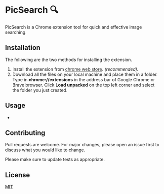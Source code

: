 # PicSearch :mag:

PicSearch is a Chrome extension tool for quick and effective image searching.

## Installation

The following are the two methods for installing the extension.

1) Install the extension from [chrome web store](https://chrome.google.com/webstore/category/extensions?gad=1&gclid=CjwKCAjwrpOiBhBVEiwA_473dMe9qbsVNoLnVx7fxVYpM-SIL3X-D3hgDWWxePIYTzCpwl3z2vx94hoCepkQAvD_BwE). *(recommended).*
2) Download all the files on your local machine and place them in a folder. Type in **chrome://extensions** in the address bar of Google Chrome or Brave browser. Click **Load unpacked** on the top left corner and select the folder you just created.

## Usage
* 


## Contributing

Pull requests are welcome. For major changes, please open an issue first
to discuss what you would like to change.

Please make sure to update tests as appropriate.

## License

[MIT](https://choosealicense.com/licenses/mit/)
